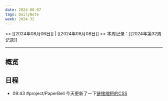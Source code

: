 ```yaml
---
date: 2024-08-07
tags: DailyNote
week: 2024-32
---
```

<< [[2024年08月06日]] | [[2024年08月08日]] >>
本周记录：[[2024年第32周记录]]

-----
## 概览


## 日程

- 09:43 #project/PaperBell 今天更新了一下[链接缩短的CSS](https://pkmer.cn/Pkmer-Docs/10-obsidian/obsidian%E4%BD%BF%E7%94%A8%E6%8A%80%E5%B7%A7/moy/%E6%94%B9%E5%96%84%E7%AC%94%E8%AE%B0%E5%86%85%E7%9A%84%E9%93%BE%E6%8E%A5%E7%BC%96%E8%BE%91%E4%BD%93%E9%AA%8C/) 